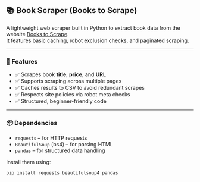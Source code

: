 ## 📚 Book Scraper (Books to Scrape)

A lightweight web scraper built in Python to extract book data from the website [Books to Scrape](https://books.toscrape.com).  
It features basic caching, robot exclusion checks, and paginated scraping.

---

### 🚀 Features

- ✅ Scrapes book **title**, **price**, and **URL**
- ✅ Supports scraping across multiple pages
- ✅ Caches results to CSV to avoid redundant scrapes
- ✅ Respects site policies via robot meta checks
- ✅ Structured, beginner-friendly code

---

### 📦 Dependencies

- `requests` – for HTTP requests  
- `BeautifulSoup` (bs4) – for parsing HTML  
- `pandas` – for structured data handling

Install them using:

```bash
pip install requests beautifulsoup4 pandas
